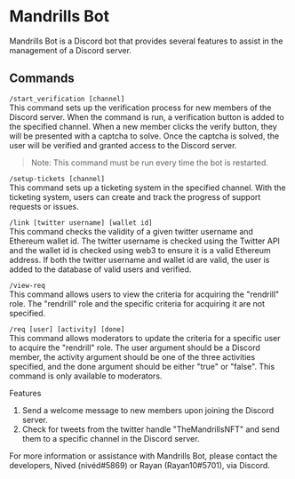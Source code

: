 # Mandrills Bot
Mandrills Bot is a Discord bot that provides several features to assist in the management of a Discord server.

## Commands
`/start_verification [channel]`<br />
This command sets up the verification process for new members of the Discord server. When the command is run, a verification button is added to the specified channel. When a new member clicks the verify button, they will be presented with a captcha to solve. Once the captcha is solved, the user will be verified and granted access to the Discord server.
> Note: This command must be run every time the bot is restarted.

`/setup-tickets [channel]`<br />
This command sets up a ticketing system in the specified channel. With the ticketing system, users can create and track the progress of support requests or issues.

`/link [twitter username] [wallet id]`<br />
This command checks the validity of a given twitter username and Ethereum wallet id. The twitter username is checked using the Twitter API and the wallet id is checked using web3 to ensure it is a valid Ethereum address. If both the twitter username and wallet id are valid, the user is added to the database of valid users and verified.

`/view-req`<br />
This command allows users to view the criteria for acquiring the "rendrill" role. The "rendrill" role and the specific criteria for acquiring it are not specified.

`/req [user] [activity] [done]`<br />
This command allows moderators to update the criteria for a specific user to acquire the "rendrill" role. The user argument should be a Discord member, the activity argument should be one of the three activities specified, and the done argument should be either "true" or "false". This command is only available to moderators.

Features
1. Send a welcome message to new members upon joining the Discord server.
2. Check for tweets from the twitter handle "TheMandrillsNFT" and send them to a specific channel in the Discord server.

For more information or assistance with Mandrills Bot, please contact the developers, Nived (nivéd#5869) or Rayan (Rayan10#5701), via Discord.
